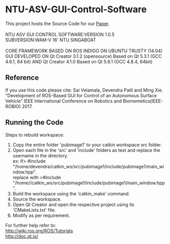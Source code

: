 # NTU-ASV-GUI-Control-Software
This project hosts the Source Code for our [Paper](http://www.robotics.sg/xieming/robio17-103.pdf).<br />
<br />
NTU ASV GUI CONTROL SOFTWARE:VERSION 1.0.5<br />
SUBVERSION:WAM-V 16' NTU SINGABOAT<br />
<br />
CORE FRAMEWORK BASED ON ROS INDIGO ON UBUNTU TRUSTY (14.04)<br />
GUI DEVELOPED ON Qt Creator 3.1.2 (opensource) Based on Qt 5.3.1 (GCC 4.6.1, 64 bit) AND Qt Creator 4.1.0 Based on Qt 5.6.1 (GCC 4.8.4, 64bit)

## Reference
If you use this code please cite:
Sai Velamala, Devendra Patil and Ming Xie.
"Development of ROS-Based GUI for Control of an Autonomous Surface Vehicle" IEEE International Conference on Robotics and Biomemetics(IEEE-ROBIO) 2017.

## Running the Code

Steps to rebuild workspace:
1. Copy the entire folder 'pubimage1' to your catkin workspace src folder.<br />
2. Open each file in the 'src' and 'include' folders as text and replace the username in the directory.<br /> 
   ex: If> #include "/home/devendra/catkin_ws/src/pubimage1/include/pubimage1/main_window.hpp".<br />
   replace with >#include "/home/<your user>/catkin_ws/src/pubimage1/include/pubimage1/main_window.hpp".<br />
3. Build the workspace using the 'catkin_make' command.<br />
4. Source the workspace.<br />
5. Open Qt Creator and open the respective project using its 'CMakeLists.txt' file.<br />
6. Modify as per requirement.<br />

For further help refer to:<br />
http://wiki.ros.org/ROS/Tutorials<br />
http://doc.qt.io/<br />


